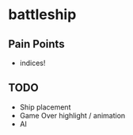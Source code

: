# battleship

## Pain Points
- indices!

## TODO
- Ship placement
- Game Over highlight / animation
- AI